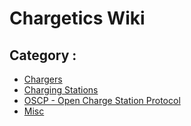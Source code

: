 # Chargetics Wiki


## Category :

  * [Chargers](chargers.md)
  * [Charging Stations](charging-stations.md)
  * [OSCP - Open Charge Station Protocol](oscp.md)
  * [Misc](misc.md)
